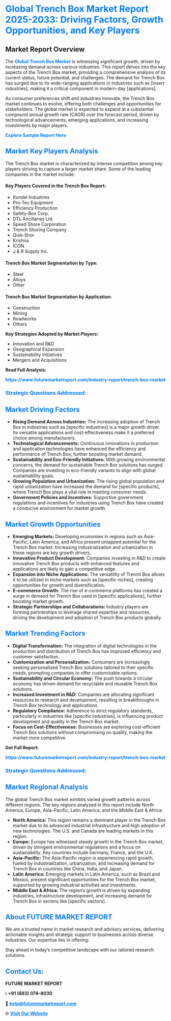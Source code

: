 <h1 style="color: #007BFF;">Global Trench Box Market Report 2025-2033: Driving Factors, Growth Opportunities, and Key Players</h1>

<section id="overview">
<h2>Market Report Overview</h2>
<p>The <a href="https://www.futuremarketreport.com/industry-report/trench-box-market" style="color: #007BFF; text-decoration: none;"><strong>Global Trench Box Market</strong></a> is witnessing significant growth, driven by increasing demand across various industries. This report delves into the key aspects of the Trench Box market, providing a comprehensive analysis of its current status, future potential, and challenges. The demand for Trench Box has surged due to its wide-ranging applications in industries such as [insert industries], making it a critical component in modern-day [applications].</p>
<p>As consumer preferences shift and industries innovate, the Trench Box market continues to evolve, offering both challenges and opportunities for stakeholders. The global market is expected to expand at a substantial compound annual growth rate (CAGR) over the forecast period, driven by technological advancements, emerging applications, and increasing investments by major players.</p>
</section>

<section id="overview">
<p><a href="https://www.futuremarketreport.com/request-sample/reportId=90449" style="color: #007BFF; text-decoration: none;"><strong>Explore Sample Report Here</strong></a></p>
</section>

<section id="key-players">
<h2 style="color: #007BFF;">Market Key Players Analysis</h2>
<p>The Trench Box market is characterized by intense competition among key players striving to capture a larger market share. Some of the leading companies in the market include:</p>
<h4>Key Players Covered in the Trench Box Report:</h4>
<ul><li>Kundel Industries</li><li>Pro-Tec Equipment</li><li>Efficiency Production</li><li>Safety-Box Corp.</li><li>DTL Ancillaries Ltd.</li><li>Speed Shore Corporation</li><li>Trench Shoring Company</li><li>Quik-Shor</li><li>Krishna</li><li>ICON</li><li>J &amp; R Supply Inc.</li></ul>
<h4>Trench Box Market Segmentation by Type:</h4>
<ul><li>Steel</li><li>Alloys</li><li>Other</li></ul>

<h4>Trench Box Market Segmentation by Application:</h4>
<ul><li>Construction</li><li>Mining</li><li>Roadworks</li><li>Others</li></ul>
<p><strong>Key Strategies Adopted by Market Players:</strong></p>
<ul>
<li>Innovation and R&D</li>
<li>Geographical Expansion</li>
<li>Sustainability Initiatives</li>
<li>Mergers and Acquisitions</li>
</ul>
</section>

<section>
<p><strong>Read Full Analysis: </strong></p><a href="https://www.futuremarketreport.com/industry-report/trench-box-market" style="color: #007BFF; text-decoration: none;"><strong>https://www.futuremarketreport.com/industry-report/trench-box-market</strong></a>
<h3 style="color: #007BFF;">Strategic Questions Addressed:</h3>
</section>

<section id="driving-factors">
<h2 style="color: #007BFF;">Market Driving Factors</h2>
<ul>
<li><strong>Rising Demand Across Industries:</strong> The increasing adoption of Trench Box in industries such as [specific industries] is a major growth driver. Its versatile applications and cost-effectiveness make it a preferred choice among manufacturers.</li>
<li><strong>Technological Advancements:</strong> Continuous innovations in production and application technologies have enhanced the efficiency and performance of Trench Box, further boosting market demand.</li>
<li><strong>Sustainability and Eco-Friendly Initiatives:</strong> With growing environmental concerns, the demand for sustainable Trench Box solutions has surged. Companies are investing in eco-friendly variants to align with global sustainability goals.</li>
<li><strong>Growing Population and Urbanization:</strong> The rising global population and rapid urbanization have increased the demand for [specific products], where Trench Box plays a vital role in meeting consumer needs.</li>
<li><strong>Government Policies and Incentives:</strong> Supportive government regulations and incentives for industries using Trench Box have created a conducive environment for market growth.</li>
</ul>
</section>

<section id="growth-opportunities">
<h2 style="color: #007BFF;">Market Growth Opportunities</h2>
<ul>
<li><strong>Emerging Markets:</strong> Developing economies in regions such as Asia-Pacific, Latin America, and Africa present untapped potential for the Trench Box market. Increasing industrialization and urbanization in these regions are key growth drivers.</li>
<li><strong>Innovative Product Development:</strong> Companies investing in R&D to create innovative Trench Box products with enhanced features and applications are likely to gain a competitive edge.</li>
<li><strong>Expansion into Niche Applications:</strong> The versatility of Trench Box allows it to be utilized in niche markets such as [specific niches], creating opportunities for growth and diversification.</li>
<li><strong>E-commerce Growth:</strong> The rise of e-commerce platforms has created a surge in demand for Trench Box used in [specific applications], further boosting market growth.</li>
<li><strong>Strategic Partnerships and Collaborations:</strong> Industry players are forming partnerships to leverage shared expertise and resources, driving the development and adoption of Trench Box products globally.</li>
</ul>
</section>

<section id="trending-factors">
<h2 style="color: #007BFF;">Market Trending Factors</h2>
<ul>
<li><strong>Digital Transformation:</strong> The integration of digital technologies in the production and distribution of Trench Box has improved efficiency and customer satisfaction.</li>
<li><strong>Customization and Personalization:</strong> Consumers are increasingly seeking personalized Trench Box solutions tailored to their specific needs, prompting companies to offer customizable options.</li>
<li><strong>Sustainability and Circular Economy:</strong> The push towards a circular economy has driven demand for recyclable and reusable Trench Box solutions.</li>
<li><strong>Increased Investment in R&D:</strong> Companies are allocating significant resources to research and development, resulting in breakthroughs in Trench Box technology and applications.</li>
<li><strong>Regulatory Compliance:</strong> Adherence to strict regulatory standards, particularly in industries like [specific industries], is influencing product development and quality in the Trench Box market.</li>
<li><strong>Focus on Cost-Effectiveness:</strong> Businesses are exploring cost-efficient Trench Box solutions without compromising on quality, making the market more competitive.</li>
</ul>
</section>

<section>
<p><strong>Get Full Report: </strong></p><a href="https://www.futuremarketreport.com/industry-report/trench-box-market" style="color: #007BFF; text-decoration: none;"><strong>https://www.futuremarketreport.com/industry-report/trench-box-market</strong></a>
<h3 style="color: #007BFF;">Strategic Questions Addressed:</h3>
</section>


<section id="regional-analysis">
<h2 style="color: #007BFF;">Market Regional Analysis</h2>
<p>The global Trench Box market exhibits varied growth patterns across different regions. The key regions analyzed in this report include North America, Europe, Asia-Pacific, Latin America, and the Middle East & Africa:</p>
<ul>
<li><strong>North America:</strong> This region remains a dominant player in the Trench Box market due to its advanced industrial infrastructure and high adoption of new technologies. The U.S. and Canada are leading markets in this region.</li>
<li><strong>Europe:</strong> Europe has witnessed steady growth in the Trench Box market, driven by stringent environmental regulations and a focus on sustainability. Key countries include Germany, France, and the U.K.</li>
<li><strong>Asia-Pacific:</strong> The Asia-Pacific region is experiencing rapid growth, fueled by industrialization, urbanization, and increasing demand for Trench Box in countries like China, India, and Japan.</li>
<li><strong>Latin America:</strong> Emerging markets in Latin America, such as Brazil and Mexico, present significant opportunities for the Trench Box market, supported by growing industrial activities and investments.</li>
<li><strong>Middle East & Africa:</strong> The region’s growth is driven by expanding industries, infrastructure development, and increasing demand for Trench Box in sectors like [specific sectors].</li>
</ul>
</section>

<footer>
<h2 style="color: #007BFF;">About FUTURE MARKET REPORT</h2>
<p>We are a trusted name in market research and advisory services, delivering actionable insights and strategic support to businesses across diverse industries. Our expertise lies in offering:</p>

<p>Stay ahead in today’s competitive landscape with our tailored research solutions.</p>

<h2 style="color: #007BFF;">Contact Us:</h2>
<p><strong>FUTURE MARKET REPORT</strong></p>
<p>📞 <strong>+91 (883) 074-8030</strong></p>
<p>📧 <strong><a href="mailto:help@futuremarketreport.com" style="color: #007BFF;">help@futuremarketreport.com</a></strong></p>
<p>🌐 <strong><a href="https://www.futuremarketreport.com/" style="color: #007BFF;">Visit Our Website</a></strong></p>
</footer>